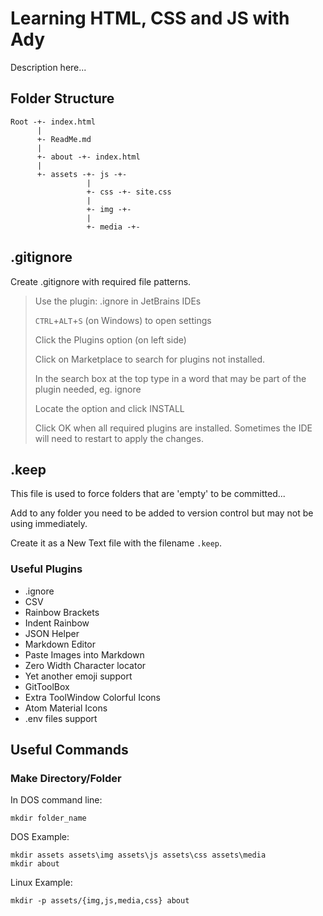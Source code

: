 # Learning HTML, CSS and JS with Ady

Description here...

## Folder Structure
```text
Root -+- index.html
      |
      +- ReadMe.md
      |
      +- about -+- index.html
      |
      +- assets -+- js -+-
                 |
                 +- css -+- site.css
                 |
                 +- img -+- 
                 |
                 +- media -+- 
```

## .gitignore

Create .gitignore with required file patterns.
> Use the plugin: .ignore in JetBrains IDEs
> 
> `CTRL`+`ALT`+`S` (on Windows) to open settings
> 
> Click the Plugins option (on left side)
> 
> Click on Marketplace to search for plugins not installed.
> 
> In the search box at the top type in a word that may be
> part of the plugin needed, eg. ignore
> 
> Locate the option and click INSTALL
>
> Click OK when all required plugins are installed.
> Sometimes the IDE will need to restart to apply the changes.


## .keep
This file is used to force folders that are 'empty' to be committed...

Add to any folder you need to be added to version control but may not 
be using immediately.

Create it as a New Text file with the filename `.keep`.



### Useful Plugins
- .ignore
- CSV
- Rainbow Brackets
- Indent Rainbow
- JSON Helper
- Markdown Editor
- Paste Images into Markdown
- Zero Width Character locator
- Yet another emoji support
- GitToolBox
- Extra ToolWindow Colorful Icons
- Atom Material Icons
- .env files support


## Useful Commands

### Make Directory/Folder
In DOS command line:
```shell
mkdir folder_name
```
DOS Example:
```shell
mkdir assets assets\img assets\js assets\css assets\media
mkdir about
```
Linux Example:
```shell
mkdir -p assets/{img,js,media,css} about
```
